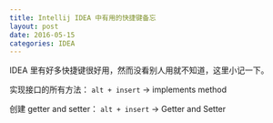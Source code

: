 ```yaml
---
title: Intellij IDEA 中有用的快捷键备忘
layout: post
date: 2016-05-15
categories: IDEA
---
```


IDEA 里有好多快捷键很好用，然而没看别人用就不知道，这里小记一下。

实现接口的所有方法：
`alt + insert` → implements method

创建 getter and setter：
`alt + insert` → Getter and Setter
